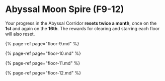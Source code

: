 # Abyssal Moon Spire \(F9-12\)

Your progress in the Abyssal Corridor **resets twice a month**, once on the **1st** and again on the **16th**. The rewards for clearing and starring each floor will also reset.

{% page-ref page="floor-9.md" %}

{% page-ref page="floor-10.md" %}

{% page-ref page="floor-11.md" %}

{% page-ref page="floor-12.md" %}



